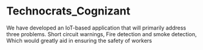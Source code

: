 # Technocrats_Cognizant
We have developed an IoT-based application that will primarily address three problems. Short circuit warnings, Fire detection and smoke detection, Which would greatly aid in ensuring the safety of workers
